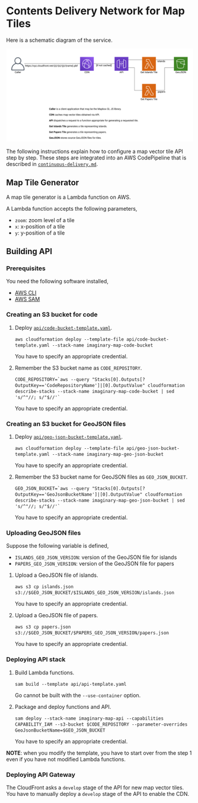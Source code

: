 # Contents Delivery Network for Map Tiles

Here is a schematic diagram of the service.

![Tile Delivery Service](tile-delivery-service.png)

The following instructions explain how to configure a map vector tile API step by step.
These steps are integrated into an AWS CodePipeline that is described in [`continuous-delivery.md`](continuous-delivery.md).

## Map Tile Generator

A map tile generator is a Lambda function on AWS.

A Lambda function accepts the following parameters,
- `zoom`: zoom level of a tile
- `x`: x-position of a tile
- `y`: y-position of a tile 

## Building API

### Prerequisites

You need the following software installed,
- [AWS CLI](https://aws.amazon.com/cli/?nc1=h_ls)
- [AWS SAM](https://docs.aws.amazon.com/serverless-application-model/latest/developerguide/what-is-sam.html)

### Creating an S3 bucket for code

1. Deploy [`api/code-bucket-template.yaml`](api/code-bucket-template.yaml).

    ```
    aws cloudformation deploy --template-file api/code-bucket-template.yaml --stack-name imaginary-map-code-bucket
    ```

   You have to specify an appropriate credential.

2. Remember the S3 bucket name as `CODE_REPOSITORY`.

    ```
    CODE_REPOSITORY=`aws --query "Stacks[0].Outputs[?OutputKey=='CodeRepositoryName']|[0].OutputValue" cloudformation describe-stacks --stack-name imaginary-map-code-bucket | sed 's/^"//; s/"$//'`
    ```

   You have to specify an appropriate credential.

### Creating an S3 bucket for GeoJSON files

1. Deploy [`api/geo-json-bucket-template.yaml`](api/geo-json-bucket-template.yaml).

    ```
    aws cloudformation deploy --template-file api/geo-json-bucket-template.yaml --stack-name imaginary-map-geo-json-bucket
    ```

   You have to specify an appropriate credential.

2. Remember the S3 bucket name for GeoJSON files as `GEO_JSON_BUCKET`.

    ```
    GEO_JSON_BUCKET=`aws --query "Stacks[0].Outputs[?OutputKey=='GeoJsonBucketName']|[0].OutputValue" cloudformation describe-stacks --stack-name imaginary-map-geo-json-bucket | sed 's/^"//; s/"$//'`
    ```

   You have to specify an appropriate credential.

### Uploading GeoJSON files

Suppose the following variable is defined,
- `ISLANDS_GEO_JSON_VERSION`: version of the GeoJSON file for islands
- `PAPERS_GEO_JSON_VERSION`: version of the GeoJSON file for papers

1. Upload a GeoJSON file of islands.

    ```
    aws s3 cp islands.json s3://$GEO_JSON_BUCKET/$ISLANDS_GEO_JSON_VERSION/islands.json
    ```

   You have to specify an appropriate credential.

2. Upload a GeoJSON file of papers.

    ```
    aws s3 cp papers.json s3://$GEO_JSON_BUCKET/$PAPERS_GEO_JSON_VERSION/papers.json
    ```

   You have to specify an appropriate credential.

### Deploying API stack

1. Build Lambda functions.

    ```
    sam build --template api/api-template.yaml
    ```

   Go cannot be built with the `--use-container` option.

2. Package and deploy functions and API.

    ```
    sam deploy --stack-name imaginary-map-api --capabilities CAPABILITY_IAM --s3-bucket $CODE_REPOSITORY --parameter-overrides GeoJsonBucketName=$GEO_JSON_BUCKET
    ```

   You have to specify an appropriate credential.

**NOTE**: when you modify the template, you have to start over from the step 1 even if you have not modified Lambda functions.

### Deploying API Gateway

The CloudFront asks a `develop` stage of the API for new map vector tiles.
You have to manually deploy a `develop` stage of the API to enable the CDN.